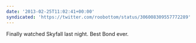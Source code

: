 ```yaml
---
date: '2013-02-25T11:02:41+00:00'
syndicated: 'https://twitter.com/roobottom/status/306008309557772289'
---
```

Finally watched Skyfall last night. Best Bond ever.
